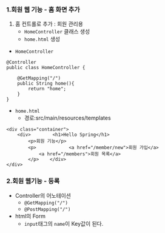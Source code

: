 ### 1.회원 웹 기능 - 홈 화면 추가

1. 홈 컨트롤로 추가 : 회원 관리용 
	- `HomeController` 클래스 생성
	- `home.html` 생성
- `HomeController`
```
@Controller  
public class HomeController {  
  
    @GetMapping("/")  
    public String home(){  
        return "home";  
    }  
}
```

- `home.html`
	- 경로:src/main/resources/templates
```
<div class="container">  
    <div>        <h1>Hello Spring</h1>  
        <p>회원 기능</p>  
        <p>            <a href="/member/new">회원 가입</a>  
            <a href="/members">회원 목록</a>  
        </p>    </div>  
</div>
```
### 2.회원 웹기능 - 등록

- Controller의 어노테이션
	- `@GetMapping("/")`
	- `@PostMapping("/")`
- html의 Form
	- `input`태그의 `name`이 Key값이 된다.